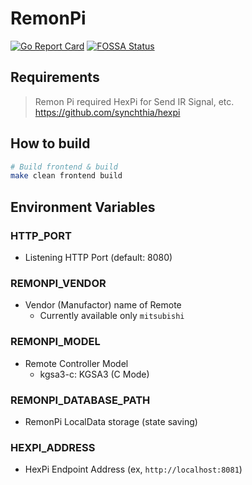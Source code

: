 RemonPi
=========================================

[![Go Report Card](https://goreportcard.com/badge/github.com/synchthia/remonpi)](https://goreportcard.com/report/github.com/synchthia/remonpi)
[![FOSSA Status](https://app.fossa.com/api/projects/git%2Bgithub.com%2Fsynchthia%2Fremonpi.svg?type=shield)](https://app.fossa.com/projects/git%2Bgithub.com%2Fsynchthia%2Fremonpi?ref=badge_shield)

## Requirements
> Remon Pi required HexPi for Send IR Signal, etc.  \
> https://github.com/synchthia/hexpi

## How to build
```bash
# Build frontend & build
make clean frontend build
```

## Environment Variables
### HTTP_PORT
* Listening HTTP Port (default: 8080)

### REMONPI_VENDOR
* Vendor (Manufactor) name of Remote
    * Currently available only `mitsubishi`

### REMONPI_MODEL
* Remote Controller Model
    * kgsa3-c: KGSA3 (C Mode)

### REMONPI_DATABASE_PATH
* RemonPi LocalData storage (state saving)

### HEXPI_ADDRESS
* HexPi Endpoint Address (ex, `http://localhost:8081`)
